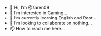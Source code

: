 - 👋 Hi, I’m @Xaren09
- 👀 I’m interested in Gaming...
- 🌱 I’m currently learning English and Root...
- 💞️ I’m looking to collaborate on nothing...
- 📫 How to reach me here...

<!---
Xaren09/Xaren09 is a ✨ special ✨ repository because its `README.md` (this file) appears on your GitHub profile.
You can click the Preview link to take a look at your changes.
--->
